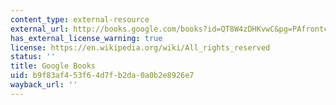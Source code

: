 ```yaml
---
content_type: external-resource
external_url: http://books.google.com/books?id=QT8W4zDHKvwC&pg=PAfrontcover
has_external_license_warning: true
license: https://en.wikipedia.org/wiki/All_rights_reserved
status: ''
title: Google Books
uid: b9f83af4-53f6-4d7f-b2da-0a0b2e8926e7
wayback_url: ''
---
```

